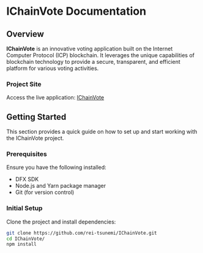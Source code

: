 # IChainVote Documentation

## Overview

**IChainVote** is an innovative voting application built on the Internet Computer Protocol (ICP) blockchain. It leverages the unique capabilities of blockchain technology to provide a secure, transparent, and efficient platform for various voting activities.

### Project Site

Access the live application: [IChainVote]()

## Getting Started

This section provides a quick guide on how to set up and start working with the IChainVote project.

### Prerequisites

Ensure you have the following installed:
- DFX SDK
- Node.js and Yarn package manager
- Git (for version control)

### Initial Setup

Clone the project and install dependencies:
```bash
git clone https://github.com/rei-tsunemi/IChainVote.git
cd IChainVote/
npm install
